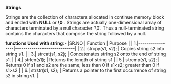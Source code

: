 **Strings**

Strings are the collection of characters allocated in continue memory block and ended with **NULL**  or  **\0** .
Strings are actually one-dimensional array of characters terminated by a null character '\0'. Thus a null-terminated string contains the characters that comprise the string followed by a null.

**functions Used with string**:-
|SR.NO  |       Function     |  Purpose                    |
| 1.|-----------------|-----------------------------|
|  2.|     strcpy(s1, s2);          |          Copies string s2 into string s1.      |
| 3.|         strcat(s1, s2);       |                        Concatenates string s2 onto the end of string s1.     |
|  4.|   strlen(s1);            |             Returns the length of string s1 |
|  5.|          strcmp(s1, s2);     |   Returns 0 if s1 and s2 are the same; less than 0 if s1<s2; greater than 0 if s1>s2                          |
|  6.|            strstr(s1, s2);   |   Returns a pointer to the first occurrence of string s2 in string s1.                          |
